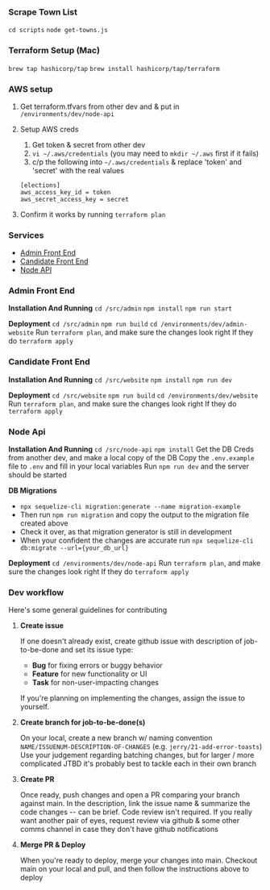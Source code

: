 ### Scrape Town List

`cd scripts`
`node get-towns.js`

### Terraform Setup (Mac)

`brew tap hashicorp/tap`
`brew install hashicorp/tap/terraform`

### AWS setup

1. Get terraform.tfvars from other dev and & put in `/environments/dev/node-api`
2. Setup AWS creds

    1. Get token & secret from other dev
    2. `vi ~/.aws/credentials` (you may need to `mkdir ~/.aws` first if it fails)
    3. c/p the following into `~/.aws/credentials` & replace 'token' and 'secret' with the real values

    ```
    [elections]
    aws_access_key_id = token
    aws_secret_access_key = secret
    ```
    
4. Confirm it works by running `terraform plan` 

### Services
- [Admin Front End](#admin-front-end)
- [Candidate Front End](#candidate-front-end)
- [Node API](#node-api)     

### Admin Front End
**Installation And Running**
``cd /src/admin``
``npm install``
``npm run start``

**Deployment**
``cd /src/admin``
``npm run build``
``cd /environments/dev/admin-website``
Run ``terraform plan``, and make sure the changes look right
If they do ``terraform apply``

### Candidate Front End
**Installation And Running**
``cd /src/website``
``npm install``
``npm run dev``

**Deployment**
``cd /src/website``
``npm run build``
``cd /environments/dev/website``
Run ``terraform plan``, and make sure the changes look right
If they do ``terraform apply``

### Node Api
**Installation And Running**
``cd /src/node-api``
``npm install``
Get the DB Creds from another dev, and make a local copy of the DB
Copy the ``.env.example`` file to ``.env`` and fill in your local variables
Run ``npm run dev`` and the server should be started

**DB Migrations** 
- ``npx sequelize-cli migration:generate --name migration-example``
- Then run ``npm run migration`` and copy the output to the migration file created above
- Check it over, as that migration generator is still in development
- When your confident the changes are accurate run ``npx sequelize-cli db:migrate --url={your_db_url}``

**Deployment**
``cd /environments/dev/node-api``
Run ``terraform plan``, and make sure the changes look right
If they do ``terraform apply``

### Dev workflow

Here's some general guidelines for contributing

1. **Create issue**

   If one doesn't already exist, create github issue with description of job-to-be-done and set its issue type:
    - **Bug** for fixing errors or buggy behavior
    - **Feature** for new functionality or UI
    - **Task** for non-user-impacting changes
    
    If you're planning on implementing the changes, assign the issue to yourself. 

2. **Create branch for job-to-be-done(s)**

   On your local, create a new branch w/ naming convention `NAME/ISSUENUM-DESCRIPTION-OF-CHANGES` (e.g. `jerry/21-add-error-toasts`)
   Use your judgement regarding batching changes, but for larger / more complicated JTBD it's probably best to tackle each in their own branch

3. **Create PR**

   Once ready, push changes and open a PR comparing your branch against main. In the description, link the issue name & summarize the code changes -- can be brief. Code review isn't required. If you really want another pair of eyes, request review via github & some other comms channel in case they don't have github notifications

4. **Merge PR & Deploy**

   When you're ready to deploy, merge your changes into main. Checkout main on your local and pull, and then follow the instructions above to deploy
